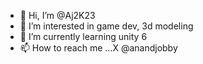 - 👋 Hi, I’m @Aj2K23
- 👀 I’m interested in game dev, 3d modeling
- 🌱 I’m currently learning unity 6
- 📫 How to reach me ...X @anandjobby

<!---
Aj2K23/Aj2K23 is a ✨ special ✨ repository because its `README.md` (this file) appears on your GitHub profile.
You can click the Preview link to take a look at your changes.
--->
